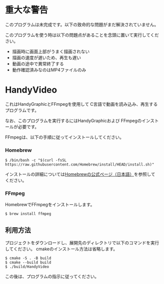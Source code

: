 # 重大な警告
このプログラムは未完成です。以下の致命的な問題がまだ解決されていません。

このプログラムを使う時は以下の問題点があることを念頭に置いて実行してください。

- 描画時に画面上部がうまく描画されない
- 描画の速度が遅いため、再生も遅い
- 動画の途中で異常終了する
- 動作確認済みなのはMP4ファイルのみ

# HandyVideo
これはHandyGraphicとFFmpegを使用して
C言語で動画を読み込み、再生するプログラムです。

なお、このプログラムを実行するにはHandyGraphicおよび 
FFmpegのインストールが必要です。

FFmpegは、以下の手順に従ってインストールしてください。

### Homebrew

```bash:bash
$ /bin/bash -c "$(curl -fsSL https://raw.githubusercontent.com/Homebrew/install/HEAD/install.sh)"
```

インストールの詳細については[Homebrewの公式ページ（日本語）](https://brew.sh/ja/ "Homebrew")を参照してください。

### FFmpeg
HomebrewでFFmpegをインストールします。
```bash:bash
$ brew install ffmpeg
```

## 利用方法
プロジェクトをダウンロードし、展開先のディレクトリで以下のコマンドを実行してください。
cmakeのインストール方法は省略します。
```bash:bash
$ cmake -S . -B build
$ cmake --build build
$ ./build/HandyVideo
```
この後は、プログラムの指示に従ってください。